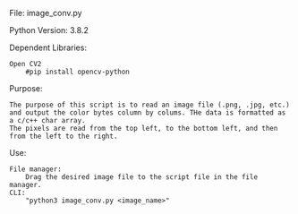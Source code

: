File: image_conv.py

Python Version: 3.8.2

Dependent Libraries:

	Open CV2
		#pip install opencv-python

Purpose:

	The purpose of this script is to read an image file (.png, .jpg, etc.) and output the color bytes column by colums. THe data is formatted as a c/c++ char array.
	The pixels are read from the top left, to the bottom left, and then from the left to the right.

Use:

	File manager:
		Drag the desired image file to the script file in the file manager.
	CLI:
		"python3 image_conv.py <image_name>"
